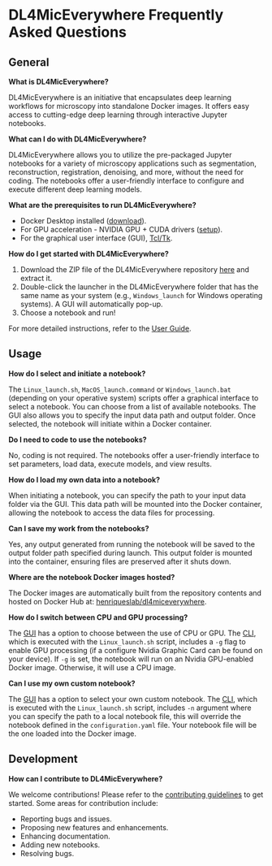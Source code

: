 # DL4MicEverywhere Frequently Asked Questions

## General

**What is DL4MicEverywhere?**

DL4MicEverywhere is an initiative that encapsulates deep learning workflows for microscopy into standalone Docker images. It offers easy access to cutting-edge deep learning through interactive Jupyter notebooks.

**What can I do with DL4MicEverywhere?**

DL4MicEverywhere allows you to utilize the pre-packaged Jupyter notebooks for a variety of microscopy applications such as segmentation, reconstruction, registration, denoising, and more, without the need for coding. The notebooks offer a user-friendly interface to configure and execute different deep learning models.

**What are the prerequisites to run DL4MicEverywhere?**

- Docker Desktop installed ([download](https://www.docker.com/products/docker-desktop)).
- For GPU acceleration - NVIDIA GPU + CUDA drivers ([setup](https://docs.nvidia.com/cuda/)).
- For the graphical user interface (GUI),  [Tcl/Tk](https://www.tcl.tk/).

**How do I get started with DL4MicEverywhere?**

1. Download the ZIP file of the DL4MicEverywhere repository [here](https://github.com/HenriquesLab/DL4MicEverywhere/archive/refs/heads/main.zip) and extract it.
2. Double-click the launcher in the DL4MicEverywhere folder that has the same name as your system (e.g., `Windows_launch` for Windows operating systems). A GUI will automatically pop-up.
3. Choose a notebook and run!

For more detailed instructions, refer to the [User Guide](https://github.com/HenriquesLab/DL4MicEverywhere/blob/main/docs/USER_GUIDE.md).

## Usage

**How do I select and initiate a notebook?**

The `Linux_launch.sh`, `MacOS_launch.command` or `Windows_launch.bat` (depending on your operative system) scripts offer a graphical interface to select a notebook. You can choose from a list of available notebooks. The GUI also allows you to specify the input data path and output folder. Once selected, the notebook will initiate within a Docker container.

**Do I need to code to use the notebooks?** 

No, coding is not required. The notebooks offer a user-friendly interface to set parameters, load data, execute models, and view results.

**How do I load my own data into a notebook?**

When initiating a notebook, you can specify the path to your input data folder via the GUI. This data path will be mounted into the Docker container, allowing the notebook to access the data files for processing.

**Can I save my work from the notebooks?**

Yes, any output generated from running the notebook will be saved to the output folder path specified during launch. This output folder is mounted into the container, ensuring files are preserved after it shuts down.

**Where are the notebook Docker images hosted?**

The Docker images are automatically built from the repository contents and hosted on Docker Hub at: [henriqueslab/dl4miceverywhere](https://hub.docker.com/u/henriqueslab). 

**How do I switch between CPU and GPU processing?**

The [GUI](https://github.com/HenriquesLab/DL4MicEverywhere/blob/main/docs/USER_GUIDE.md#activatedeactivate-the-gpu) has a option to choose between the use of CPU or GPU. The [CLI](https://github.com/HenriquesLab/DL4MicEverywhere/blob/main/docs/CLI_USER_GUIDE.md#optional-arguments), which is executed with the `Linux_launch.sh` script, includes a `-g` flag to enable GPU processing (if a configure Nvidia Graphic Card can be found on your device). If `-g` is set, the notebook will run on an Nvidia GPU-enabled Docker image. Otherwise, it will use a CPU image.

**Can I use my own custom notebook?**

The [GUI](https://github.com/HenriquesLab/DL4MicEverywhere/blob/main/docs/USER_GUIDE.md#select-a-local-notebook) has a option to select your own custom notebook. The [CLI](https://github.com/HenriquesLab/DL4MicEverywhere/blob/main/docs/CLI_USER_GUIDE.md#optional-arguments), which is executed with the `Linux_launch.sh` script, includes `-n` argument where you can specify the path to a local notebook file, this will override the notebook defined in the `configuration.yaml` file. Your notebook file will be the one loaded into the Docker image.

## Development

**How can I contribute to DL4MicEverywhere?**

We welcome contributions! Please refer to the [contributing guidelines](CONTRIBUTING.md) to get started. Some areas for contribution include:

- Reporting bugs and issues.
- Proposing new features and enhancements. 
- Enhancing documentation.
- Adding new notebooks.
- Resolving bugs.




